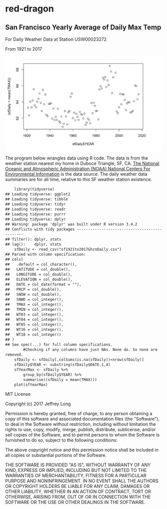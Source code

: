 # red-dragon

## San Francisco Yearly Average of Daily Max Temp 

For Daily Weather Data at Station USW00023272

From 1921 to 2017 

![San Francisco Yearly Max Temp From 1921 to 2017 From Daily Weather Data at Station USW00023272](https://github.com/altruisticDataAnalysis/red-dragon/blob/master/San%20Francisco%20Yearly%20Max%20Temp.png)

The program below wrangles data using R code. The data is from the weather station nearest my home in Duboce Triangle, SF, CA. [The National Oceanic and Atmospheric Administration (NOAA) National Centers For Environmental Information](https://www.ncdc.noaa.gov/) is the data source. The daily weather data summaries are for all time, relative to this SF weather station existence.

```{r}
    library(tidyverse)
## Loading tidyverse: ggplot2
## Loading tidyverse: tibble
## Loading tidyverse: tidyr
## Loading tidyverse: readr
## Loading tidyverse: purrr
## Loading tidyverse: dplyr
## Warning: package 'dplyr' was built under R version 3.4.2
## Conflicts with tidy packages ----------------------------------------------
## filter(): dplyr, stats
## lag():    dplyr, stats
    sfDaily <- read_csv("sf1921to2017GhcnDaily.csv")
## Parsed with column specification:
## cols(
##   .default = col_character(),
##   LATITUDE = col_double(),
##   LONGITUDE = col_double(),
##   ELEVATION = col_double(),
##   DATE = col_date(format = ""),
##   PRCP = col_double(),
##   SNOW = col_double(),
##   SNWD = col_integer(),
##   TMAX = col_integer(),
##   TMIN = col_integer(),
##   WT03 = col_integer(),
##   WT04 = col_integer(),
##   WT05 = col_integer(),
##   WT16 = col_integer(),
##   WT18 = col_integer()
## )
## See spec(...) for full column specifications.
        #Checking if any columns have just NAs. None do. So none are removed.
    sfDaily <- sfDaily[,colSums(is.na(sfDaily))<nrow(sfDaily)]
    sfDaily$YEAR <- substring(sfDaily$DATE,1,4)
    sfYearMax <- sfDaily %>%
        group_by(sfDaily$YEAR) %>%
        summarise((sfDaily = mean(TMAX)))
    plot(sfYearMax)
```

MIT License

Copyright (c) 2017 Jeffrey Long

Permission is hereby granted, free of charge, to any person obtaining a copy
of this software and associated documentation files (the "Software"), to deal
in the Software without restriction, including without limitation the rights
to use, copy, modify, merge, publish, distribute, sublicense, and/or sell
copies of the Software, and to permit persons to whom the Software is
furnished to do so, subject to the following conditions:

The above copyright notice and this permission notice shall be included in all
copies or substantial portions of the Software.

THE SOFTWARE IS PROVIDED "AS IS", WITHOUT WARRANTY OF ANY KIND, EXPRESS OR
IMPLIED, INCLUDING BUT NOT LIMITED TO THE WARRANTIES OF MERCHANTABILITY,
FITNESS FOR A PARTICULAR PURPOSE AND NONINFRINGEMENT. IN NO EVENT SHALL THE
AUTHORS OR COPYRIGHT HOLDERS BE LIABLE FOR ANY CLAIM, DAMAGES OR OTHER
LIABILITY, WHETHER IN AN ACTION OF CONTRACT, TORT OR OTHERWISE, ARISING FROM,
OUT OF OR IN CONNECTION WITH THE SOFTWARE OR THE USE OR OTHER DEALINGS IN THE
SOFTWARE.
